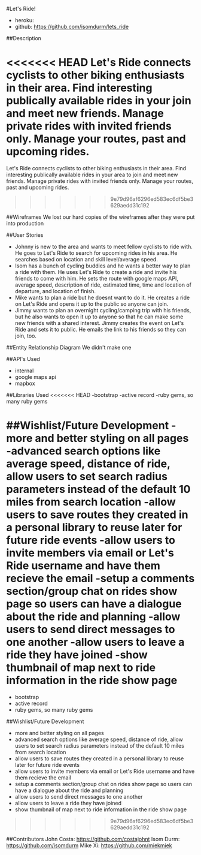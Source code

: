#Let's Ride!
- heroku:
- github: https://github.com/isomdurm/lets_ride

##Description

<<<<<<< HEAD
Let's Ride connects cyclists to other biking enthusiasts in their area.  Find interesting publically available rides in your join and meet new friends.  Manage private rides with invited friends only.  Manage your routes, past and upcoming rides.
=======
Let's Ride connects cyclists to other biking enthusiasts in their area.  Find interesting publically available rides in your area to join and meet new friends.  Manage private rides with invited friends only.  Manage your routes, past and upcoming rides.
>>>>>>> 9e79d96af6296ed583ec6df5be3629aedd31c192

##Wireframes
We lost our hard copies of the wireframes after they were put into production

##User Stories
- Johnny is new to the area and wants to meet fellow cyclists to ride with.  He goes to Let's Ride to search for upcoming rides in his area.  He searches based on location and skill level/average speed.
- Isom has a bunch of cycling buddies and he wants a better way to plan a ride with them.  He uses Let's Ride to create a ride and invite his friends to come with him.  He sets the route with google maps API, average speed, description of ride, estimated time, time and location of departure, and location of finish.
- Mike wants to plan a ride but he doesnt want to do it. He creates a ride on Let's Ride and opens it up to the public so anyone can join.
- Jimmy wants to plan an overnight cycling/camping trip with his friends, but he also wants to open it up to anyone so that he can make some new friends with a shared interest.  Jimmy creates the event on Let's Ride and sets it to public. He emails the link to his friends so they can join, too.

##Entity Relationship Diagram
We didn't make one

##API's Used
- internal
- google maps api
- mapbox

##Libraries Used
<<<<<<< HEAD
-bootstrap
-active record
-ruby gems, so many ruby gems

##Wishlist/Future Development
-more and better styling on all pages
-advanced search options like average speed, distance of ride, allow users to set search radius parameters instead of the default 10 miles from search location
-allow users to save routes they created in a personal library to reuse later for future ride events
-allow users to invite members via email or Let's Ride username and have them recieve the email 
-setup a comments section/group chat on rides show page so users can have a dialogue about the ride and planning
-allow users to send direct messages to one another
-allow users to leave a ride they have joined
-show thumbnail of map next to ride information in the ride show page
=======
- bootstrap
- active record
- ruby gems, so many ruby gems

##Wishlist/Future Development
- more and better styling on all pages
- advanced search options like average speed, distance of ride, allow users to set search radius parameters instead of the default 10 miles from search location
- allow users to save routes they created in a personal library to reuse later for future ride events
- allow users to invite members via email or Let's Ride username and have them recieve the email 
- setup a comments section/group chat on rides show page so users can have a dialogue about the ride and planning
- allow users to send direct messages to one another
- allow users to leave a ride they have joined
- show thumbnail of map next to ride information in the ride show page
>>>>>>> 9e79d96af6296ed583ec6df5be3629aedd31c192


##Contributors
John Costa: https://github.com/costajohnt
Isom Durm: https://github.com/isomdurm
Mike Xi: https://github.com/miekmiek


